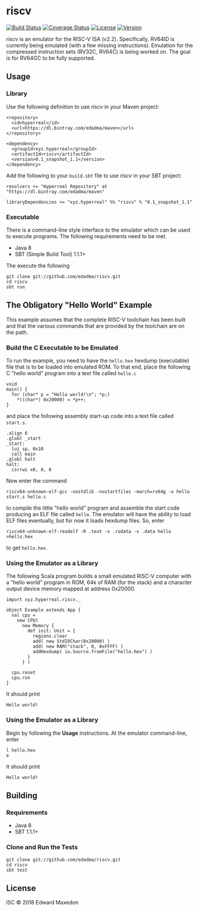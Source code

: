 riscv
=====
[![Build Status](https://www.travis-ci.org/edadma/riscv.svg?branch=master)](https://www.travis-ci.org/edadma/riscv)
[![Coverage Status](https://coveralls.io/repos/github/edadma/riscv/badge.svg?branch=master)](https://coveralls.io/github/edadma/riscv?branch=master)
[![License](https://img.shields.io/badge/license-ISC-blue.svg)](https://opensource.org/licenses/ISC)
[![Version](https://img.shields.io/badge/latest_release-0.1_snapshot_1.1-orange.svg)](https://www.scala-sbt.org/)

*riscv* is an emulator for the RISC-V ISA (v2.2).  Specifically, RV64ID is currently being emulated (with a few missing instructions).  Emulation for the compressed instruction sets (RV32C, RV64C) is being worked on.  The goal is for RV64GC to be fully supported.


Usage
-----

### Library

Use the following definition to use *riscv* in your Maven project:

	<repository>
	  <id>hyperreal</id>
	  <url>https://dl.bintray.com/edadma/maven</url>
	</repository>

	<dependency>
	  <groupId>xyz.hyperreal</groupId>
	  <artifactId>riscv</artifactId>
	  <version>0.1_snapshot_1.1</version>
	</dependency>

Add the following to your `build.sbt` file to use *riscv* in your SBT project:

	resolvers += "Hyperreal Repository" at "https://dl.bintray.com/edadma/maven"

	libraryDependencies += "xyz.hyperreal" %% "riscv" % "0.1_snapshot_1.1"

### Executable

There is a command-line style interface to the emulator which can be used to execute programs. The following requirements need to be met.

- Java 8
- SBT (Simple Build Tool) 1.1.1+

The execute the following

	git clone git://github.com/edadma/riscv.git
	cd riscv
	sbt run


The Obligatory "Hello World" Example
------------------------------------

This example assumes that the complete RISC-V toolchain has been built and that the various commands that are provided by the toolchain are on the path.


### Build the C Executable to be Emulated

To run the example, you need to have the `hello.hex` hexdump (executable) file that is to be loaded into emulated ROM. To that end, place the following C "hello world" program into a text file called `hello.c`

	void
	main() {
	  for (char* p = "Hello world!\n"; *p;)
	    *((char*) 0x20000) = *p++;
	}

and place the following assembly start-up code into a text file called `start.s`.

	.align 6
	.globl _start
	_start:
	  lui sp, 0x10
	  call main
	.globl halt
	halt:
	  csrrwi x0, 0, 0

Now enter the command

	riscv64-unknown-elf-gcc -nostdlib -nostartfiles -march=rv64g -o hello start.s hello.c

to compile the little "hello world" program and assemble the start code producing an ELF file called `hello`.  The emulator will have the ability to load ELF files eventually, but for now it loads hexdump files.  So, enter

	riscv64-unknown-elf-readelf -R .text -x .rodata -x .data hello >hello.hex

to get `hello.hex`.


### Using the Emulator as a Library

The following Scala program builds a small emulated RISC-V computer with a "hello world" program in ROM, 64k of RAM (for the stack) and a character output device memory mapped at address 0x20000.

	import xyz.hyperreal.riscv._

	object Example extends App {
	  val cpu =
	    new CPU(
	      new Memory {
	        def init: Unit = {
	          regions.clear
	          add( new StdIOChar(0x20000) )
	          add( new RAM("stack", 0, 0xFFFF) )
	          addHexdump( io.Source.fromFile("hello.hex") )
	        }
	      } )

	  cpu.reset
	  cpu.run
	}

It should print

	Hello world!


### Using the Emulator as a Library

Begin by following the **Usage** instructions. At the emulator command-line, enter

	l hello.hex
	e

It should print

	Hello world!


Building
--------

### Requirements

- Java 8
- SBT 1.1.1+


### Clone and Run the Tests

	git clone git://github.com/edadma/riscv.git
	cd riscv
	sbt test


License
-------

ISC © 2018 Edward Maxedon